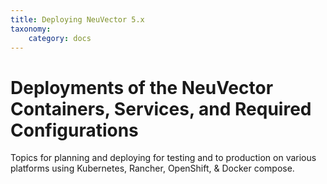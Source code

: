```yaml
---
title: Deploying NeuVector 5.x
taxonomy:
    category: docs
---
```


# Deployments of the NeuVector Containers, Services, and Required Configurations

Topics for planning and deploying for testing and to production on various platforms using Kubernetes, Rancher, OpenShift, & Docker compose.
